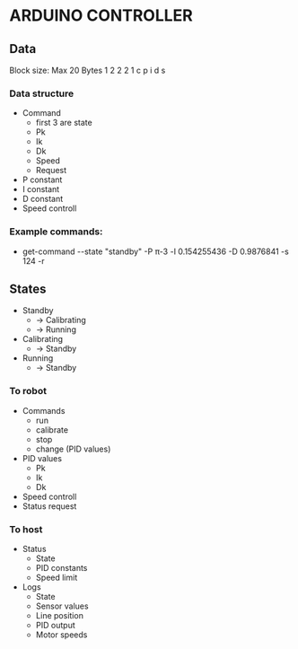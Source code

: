 # ARDUINO CONTROLLER
## Data

Block size: Max 20 Bytes
1 2 2 2 1
c p i d s

### Data structure
- Command
  - first 3 are state
  - Pk
  - Ik
  - Dk
  - Speed
  - Request
- P constant
- I constant
- D constant
- Speed controll

### Example commands:
- get-command --state "standby" -P π-3 -I 0.154255436 -D 0.9876841 -s 124 -r


## States
- Standby
  - -> Calibrating
  - -> Running
- Calibrating
  - -> Standby
- Running
  - -> Standby


### To robot
- Commands
  - run
  - calibrate
  - stop
  - change (PID values)
- PID values
  - Pk
  - Ik
  - Dk
- Speed controll
- Status request


### To host
- Status
  - State
  - PID constants
  - Speed limit
- Logs
  - State
  - Sensor values
  - Line position
  - PID output
  - Motor speeds

